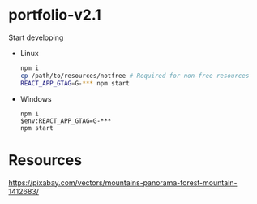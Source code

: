 # portfolio-v2.1
Start developing
- Linux
    ```sh
    npm i
    cp /path/to/resources/notfree # Required for non-free resources
    REACT_APP_GTAG=G-*** npm start
    ```
- Windows
    ```
    npm i
    $env:REACT_APP_GTAG=G-***
    npm start
    ```

# Resources
https://pixabay.com/vectors/mountains-panorama-forest-mountain-1412683/
